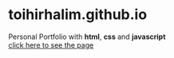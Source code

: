 # toihirhalim.github.io
Personal Portfolio with **html**, **css** and **javascript**  
<a href="https://toihirhalim.github.io" target="_blank">click here to see the page</a>

